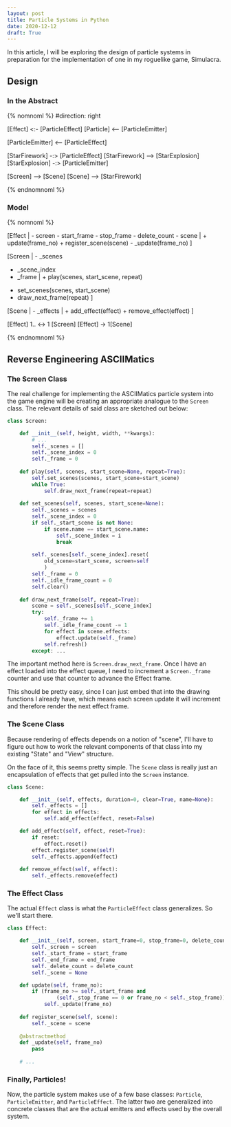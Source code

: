 ```yaml
---
layout: post
title: Particle Systems in Python
date: 2020-12-12
draft: True
---
```


In this article, I will be exploring the design of particle systems in preparation for the implementation of one in my roguelike game, Simulacra.

## Design

### In the Abstract

{% nomnoml %}
#direction: right

[Effect] <:- [ParticleEffect]
[Particle] <-- [ParticleEmitter]

[ParticleEmitter] <-- [ParticleEffect]

[StarFirework] -:> [ParticleEffect]
[StarFirework] --> [StarExplosion]
[StarExplosion] -:> [ParticleEmitter]

[Screen] --> [Scene]
[Scene] --> [StarFirework]

{% endnomnoml %}

### Model

{% nomnoml %}

[Effect
|	- screen
	- start_frame
	- stop_frame
	- delete_count
	- scene
|   + update(frame_no)
	+ register_scene(scene)
	- _update(frame_no)
]

[Screen
| - _scenes
  - _scene_index
  - _frame
| + play(scenes, start_scene, repeat)
  + set_scenes(scenes, start_scene)
  + draw_next_frame(repeat)
]

[Scene 
|	- _effects
|   + add_effect(effect)
	+ remove_effect(effect)
]


[Effect] 1.. <-> 1 [Screen]
[Effect] -> 1[Scene]

{% endnomnoml %}

## Reverse Engineering ASCIIMatics

### The Screen Class

The real challenge for implementing the ASCIIMatics particle system into the game engine will be creating an appropriate analogue to the `Screen` class. The relevant details of said class are sketched out below:

```python
class Screen:

    def __init__(self, height, width, **kwargs):
        # ...
        self._scenes = []
        self._scene_index = 0
        self._frame = 0
	
    def play(self, scenes, start_scene=None, repeat=True):
        self.set_scenes(scenes, start_scene=start_scene)
        while True:
            self.draw_next_frame(repeat=repeat)
		
    def set_scenes(self, scenes, start_scene=None):
        self._scenes = scenes
        self._scene_index = 0
        if self._start_scene is not None:
            if scene.name == start_scene.name:
                self._scene_index = i
                break
		
        self._scenes[self._scene_index].reset(
            old_scene=start_scene, screen=self
            )
        self._frame = 0
        self._idle_frame_count = 0
        self.clear()
		
    def draw_next_frame(self, repeat=True):
        scene = self._scenes[self._scene_index]
        try:
            self._frame += 1
            self._idle_frame_count -= 1
            for effect in scene.effects:
                effect.update(self._frame)
            self.refresh()
        except: ...

```

The important method here is `Screen.draw_next_frame`. Once I have an effect loaded into the effect queue, I need to increment a `Screen._frame` counter and use that counter to advance the Effect frame.

This should be pretty easy, since I can just embed that into the drawing functions I already have, which means each screen update it will increment and therefore render the next effect frame.

### The Scene Class

Because rendering of effects depends on a notion of "scene", I'll have to figure out how to work the relevant components of that class into my existing "State" and "View" structure.

On the face of it, this seems pretty simple. The `Scene` class is really just an encapsulation of effects that get pulled into the `Screen` instance.

```python
class Scene:

    def __init__(self, effects, duration=0, clear=True, name=None):
        self._effects = []
        for effect in effects:
            self.add_effect(effect, reset=False)

    def add_effect(self, effect, reset=True):
        if reset:
            effect.reset()
        effect.register_scene(self)
        self._effects.append(effect)
	
    def remove_effect(self, effect):
        self._effects.remove(effect)
```

### The Effect Class

The actual `Effect` class is what the `ParticleEffect` class generalizes. So we'll start there.

```python
class Effect:

    def __init__(self, screen, start_frame=0, stop_frame=0, delete_count=None):
        self._screen = screen
        self._start_frame = start_frame
        self._end_frame = end_frame
        self._delete_count = delete_count
        self._scene = None

    def update(self, frame_no):
        if (frame_no >= self._start_frame and 
                (self._stop_frame == 0 or frame_no < self._stop_frame)):
            self._update(frame_no)
	
    def register_scene(self, scene):
        self._scene = scene
	
    @abstractmethod
    def _update(self, frame_no)
        pass
	
    # ...
```

### Finally, Particles!

Now, the particle system makes use of a few base classes: `Particle`, `ParticleEmitter`, and `ParticleEffect`. The latter two are generalized into concrete classes that are the actual emitters and effects used by the overall system.

